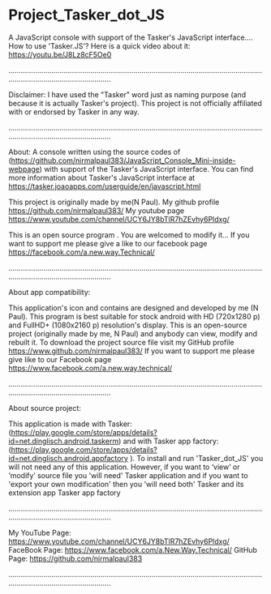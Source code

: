 # Project_Tasker_dot_JS
A JavaScript console with support of the Tasker's JavaScript interface....  
How to use 'Tasker.JS'? Here is a quick video about it: https://youtu.be/J8Lz8cF5Oe0

..............................................................................................................................................................................

Disclaimer: I have used the "Tasker" word just as naming purpose (and because it is actually Tasker's project). This project is not officially affiliated with or endorsed by Tasker in any way.

..............................................................................................................................................................................

About: A console written using the source codes of (https://github.com/nirmalpaul383/JavaScript_Console_Mini-inside-webpage) with support of the Tasker's JavaScript interface.
You can find more information about Tasker's JavaScript interface at https://tasker.joaoapps.com/userguide/en/javascript.html 

This project is originally made by me(N Paul). My github profile https://github.com/nirmalpaul383/ My youtube page https://www.youtube.com/channel/UCY6JY8bTlR7hZEvhy6Pldxg/

This is an open source program . You are welcomed to modify it... If you want to support me please give a like to our facebook page https://facebook.com/a.new.way.Technical/

..............................................................................................................................................................................

About app compatibility:

This application's icon and contains are designed and developed by me (N Paul). This program is best suitable for stock android with HD (720x1280 p) and FullHD+ (1080x2160 p) resolution's display. This is an open-source project (originally made by me, N Paul) and anybody can view, modify and rebuilt it. To download the project source file visit my GitHub profile https://www.github.com/nirmalpaul383/ If you want to support me please give like to our Facebook page https://www.facebook.com/a.new.way.technical/

..............................................................................................................................................................................

About source project:

This application is made with Tasker: (https://play.google.com/store/apps/details?id=net.dinglisch.android.taskerm) and with Tasker app factory: (https://play.google.com/store/apps/details?id=net.dinglisch.android.appfactory ). To install and run 'Tasker_dot_JS' you will not need any of this application. However, if you want to ‘view’ or ‘modify’ source file you 'will need' Tasker application and if you want to 'export your own modification' then you 'will need both' Tasker and its extension app Tasker app factory

..............................................................................................................................................................................

My YouTube Page: https://www.youtube.com/channel/UCY6JY8bTlR7hZEvhy6Pldxg/ FaceBook Page: https://www.facebook.com/a.New.Way.Technical/ GitHub Page: https://github.com/nirmalpaul383

..............................................................................................................................................................................
